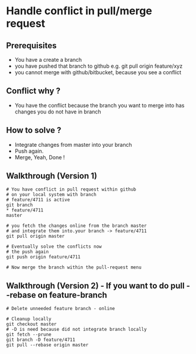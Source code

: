 # Handle conflict in pull/merge request 

## Prerequisites 

  * You have a create a branch 
  * you have pushed that branch to github e.g. git pull origin feature/xyz 
  * you cannot merge with github/bitbucket, because you see a conflict 
  
## Conflict why ?

  * You have the conflict because the branch you want to  merge into has changes you do not have in branch
  
## How to solve ? 

  * Integrate changes from master into your branch 
  * Push again.
  * Merge, Yeah, Done ! 
  
## Walkthrough (Version 1)

```
# You have conflict in pull request within github
# on your local system with branch
# feature/4711 is active 
git branch 
* feature/4711
master

# you fetch the changes online from the branch master 
# and integrate them into.your branch -> feature/4711 
git pull origin master 

# Eventually solve the conflicts now
# the push again 
git push origin feature/4711 

# Now merge the branch within the pull-request menu
```

## Walkthrough (Version 2) - If you want to do pull --rebase on feature-branch 


```
# Delete unneeded feature branch - online 

# Cleanup locally 
git checkout master 
# -D is need because did not integrate branch locally 
git fetch --prune 
git branch -D feature/4711
git pull --rebase origin master 


```
